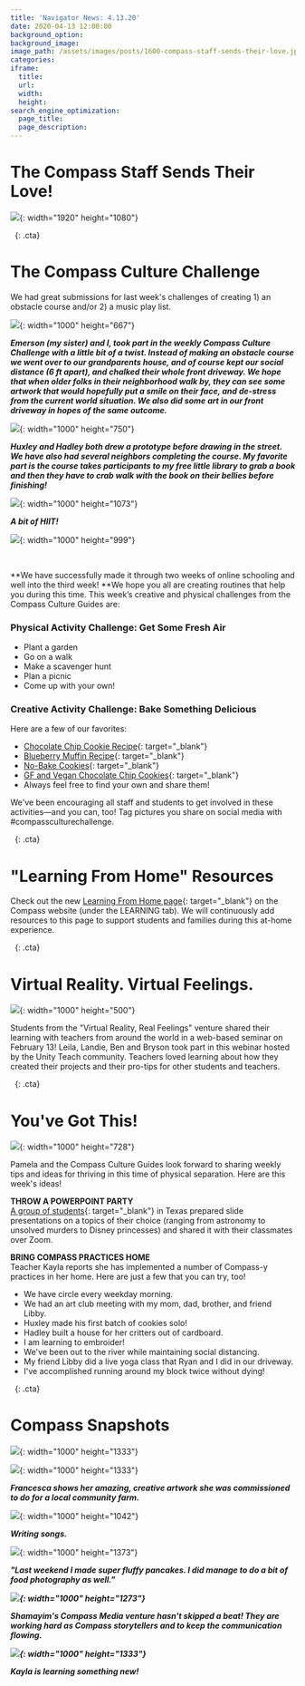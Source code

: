 ```yaml
---
title: 'Navigator News: 4.13.20'
date: 2020-04-13 12:00:00
background_option:
background_image:
image_path: /assets/images/posts/1600-compass-staff-sends-their-love.jpg
categories:
iframe:
  title:
  url:
  width:
  height:
search_engine_optimization:
  page_title:
  page_description:
---
```


# The Compass Staff Sends Their Love\!

![](/assets/images/compass-staff-sends-their-love.png){: width="1920" height="1080"}

&nbsp;
{: .cta}

# The Compass Culture Challenge

We had great submissions for last week's challenges of creating 1) an obstacle course and/or 2) a music play list.&nbsp;

![](/assets/images/dsc-5951---chloe-beers.jpg){: width="1000" height="667"}

***Emerson (my sister) and I, took part in the weekly Compass Culture Challenge with a little bit of a twist. Instead of making an obstacle course we went over to our grandparents house, and of course kept our social distance (6 ft apart), and chalked their whole front driveway. We hope that when older folks in their neighborhood walk by, they can see some artwork that would hopefully put a smile on their face, and de-stress from the current world situation. We also did some art in our front driveway in hopes of the same outcome.***

![](/assets/images/img-1597---kayla-crowe-stover.jpg){: width="1000" height="750"}

***Huxley and Hadley both drew a prototype before drawing in the street. We have also had several neighbors completing the course. My favorite part is the course takes participants to my free little library to grab a book and then they have to crab walk with the book on their bellies before finishing\!***

![](/assets/images/compass-community-collaborative-school-staying-active-at-home.jpg){: width="1000" height="1073"}

***A bit of HIIT\!***

![](/assets/images/compass-culture-challenge.jpg){: width="1000" height="999"}

&nbsp;

**We have successfully made it through two weeks of online schooling and well into the third week\!&nbsp;**We hope you all are creating routines that help you during this time. This week’s creative and physical challenges from the Compass Culture Guides are:

### **Physical Activity Challenge: Get Some Fresh Air**

* Plant a garden
* Go on a walk
* Make a scavenger hunt
* Plan a picnic
* Come up with your own\! &nbsp;

### **Creative Activity Challenge: Bake Something Delicious**

Here are a few of our favorites:

* [Chocolate Chip Cookie Recipe](https://joyfoodsunshine.com/the-most-amazing-chocolate-chip-cookies/){: target="_blank"}
* [Blueberry Muffin Recipe](https://sallysbakingaddiction.com/blueberry-muffins/){: target="_blank"}
* [No-Bake Cookies](https://www.foodnetwork.com/recipes/food-network-kitchen/peanut-butter-chocolate-no-bake-cookies-recipe-2015085){: target="_blank"}&nbsp;
* [GF and Vegan Chocolate Chip Cookies](https://www.makingthymeforhealth.com/best-vegan-gluten-free-chocolate-chip-cookies/){: target="_blank"}&nbsp;&nbsp;
* Always feel free to find your own and share them\!

We've been encouraging all staff and students to get involved in these activities—and you can, too\! Tag pictures you share on social media with \#compassculturechallenge.

&nbsp;
{: .cta}

# **"Learning From Home" Resources**

Check out the new&nbsp;[Learning From Home page](https://compassfortcollins.org/learning-from-home/){: target="_blank"}&nbsp;on the Compass website (under the LEARNING tab). We will continuously add resources to this page to support students and families during this at-home experience.

&nbsp;
{: .cta}

# Virtual Reality. Virtual Feelings.

![](/assets/images/virtual-reality-virtual-feelings--png.png){: width="1000" height="500"}

Students from the "Virtual Reality, Real Feelings" venture shared their learning with teachers from around the world in a web-based seminar on February 13\! Leila, Landie, Ben and Bryson took part in this webinar hosted by the Unity Teach community. Teachers loved learning about how they created their projects and their pro-tips for other students and teachers.

&nbsp;
{: .cta}

# You've Got This\!

![](/assets/images/unnamed-8.png){: width="1000" height="728"}

Pamela and the Compass Culture Guides look forward to sharing weekly tips and ideas for thriving in this time of physical separation. Here are this week's ideas\!&nbsp;

**THROW A POWERPOINT PARTY**<br>[A group of students](https://www.theatlantic.com/family/archive/2020/03/friendship-files-powerpoint-party-teens-coronavirus-quarantine/608827/){: target="_blank"}&nbsp;in Texas prepared slide presentations on a topics of their choice (ranging from astronomy to unsolved murders to Disney princesses) and shared it with their classmates over Zoom.&nbsp;

**BRING COMPASS PRACTICES HOME**<br>Teacher Kayla reports she has implemented a number of Compass-y practices in her home. Here are just a few that you can try, too\!

* We have circle every weekday morning.
* We had an art club meeting with my mom, dad, brother, and friend Libby.
* Huxley made his first batch of cookies solo\!&nbsp;
* Hadley built a house for her critters out of cardboard.&nbsp;
* I am learning to embroider\!&nbsp;
* We've been out to the river while maintaining social distancing.
* My friend Libby did a live yoga class that Ryan and I did in our driveway.
* I've accomplished running around my block twice without dying\!&nbsp;

&nbsp;
{: .cta}

# Compass Snapshots

![](/assets/images/img-1929---pamela-barker.jpg){: width="1000" height="1333"}

![](/assets/images/img-1903---pamela-barker.jpg){: width="1000" height="1333"}

***Francesca shows her amazing, creative artwork she was commissioned to do for a local community farm.&nbsp;***

![](/assets/images/1---jonah-hope.jpg){: width="1000" height="1042"}

***Writing songs.***

![](/assets/images/6d22a912-1a4b-44cc-964d-a4d5467119b0---opal-kroger.jpg){: width="1000" height="1373"}

***"Last weekend I made super fluffy pancakes. I did manage to do a bit of food photography as well."***

***![](/assets/images/compass-media-venture-at-work.jpg){: width="1000" height="1273"}***

***Shamayim's Compass Media venture hasn't skipped a beat\! They are working hard as Compass storytellers and to keep the communication flowing.&nbsp;***

***![](/assets/images/60703793089--2f7c1c94-a2a0-4272-be3e-0636cd6c3c03---kayla-crowe-stover.jpg){: width="1000" height="1333"}***

***Kayla is learning something new\!***